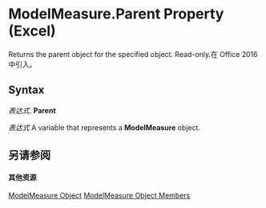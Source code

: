 
# ModelMeasure.Parent Property (Excel)

Returns the parent object for the specified object. Read-only.在 Office 2016 中引入。


## Syntax

 _表达式_. **Parent**

 _表达式_ A variable that represents a **ModelMeasure** object.


## 另请参阅


#### 其他资源


[ModelMeasure Object](0df4620a-e250-a68e-7000-6959cde08f3e.md)
[ModelMeasure Object Members](http://msdn.microsoft.com/library/cf266597-271b-9e31-e0d0-f39079ff337e%28Office.15%29.aspx)